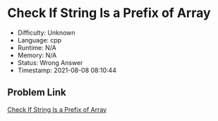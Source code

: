 # Check If String Is a Prefix of Array

- Difficulty: Unknown
- Language: cpp
- Runtime: N/A
- Memory: N/A
- Status: Wrong Answer
- Timestamp: 2021-08-08 08:10:44

## Problem Link
[Check If String Is a Prefix of Array](https://leetcode.com/problems/check-if-string-is-a-prefix-of-array)

